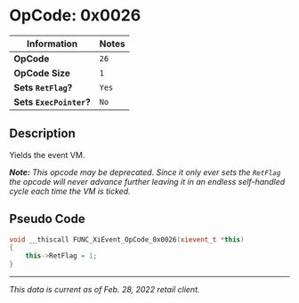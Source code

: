 # OpCode: 0x0026

| Information               | Notes |
|---                        |---    |
| **OpCode**                | `26`  |
| **OpCode Size**           | `1`   |
| **Sets `RetFlag`?**       | `Yes` |
| **Sets `ExecPointer`?**   | `No`  |

## Description

Yields the event VM.

_**Note:** This opcode may be deprecated. Since it only ever sets the `RetFlag` the opcode will never advance further leaving it in an endless self-handled cycle each time the VM is ticked._

## Pseudo Code

```cpp
void __thiscall FUNC_XiEvent_OpCode_0x0026(xievent_t *this)
{
    this->RetFlag = 1;
}
```

---

_This data is current as of Feb. 28, 2022 retail client._